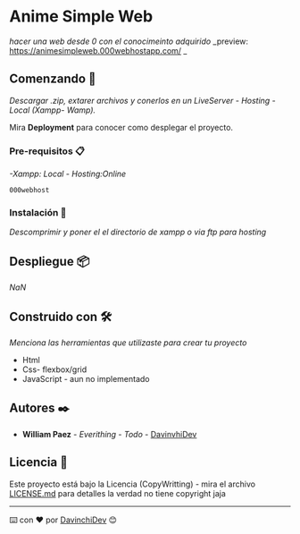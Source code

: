 # Anime Simple Web

_hacer una web desde 0 con el conocimeinto adquirido_
_preview: https://animesimpleweb.000webhostapp.com/ _

## Comenzando 🚀

_Descargar .zip, extarer archivos y conerlos en un LiveServer - Hosting - Local (Xampp- Wamp)._

Mira **Deployment** para conocer como desplegar el proyecto.


### Pre-requisitos 📋

_-Xampp: Local - Hosting:Online_

```
000webhost
```

### Instalación 🔧

_Descomprimir y poner el el directorio de xampp o via ftp para hosting_


## Despliegue 📦

_NaN_

## Construido con 🛠️

_Menciona las herramientas que utilizaste para crear tu proyecto_

* Html
* Css- flexbox/grid
* JavaScript - aun no implementado

## Autores ✒️

* **William Paez** - *Everithing - Todo* - [DavinvhiDev](https://github.com/DavinchiDev)



## Licencia 📄

Este proyecto está bajo la Licencia (CopyWritting) - mira el archivo [LICENSE.md](LICENSE.md) para detalles
la verdad no tiene copyright jaja



---
⌨️ con ❤️ por [DavinchiDev](https://github.com/DavinchiDev) 😊
